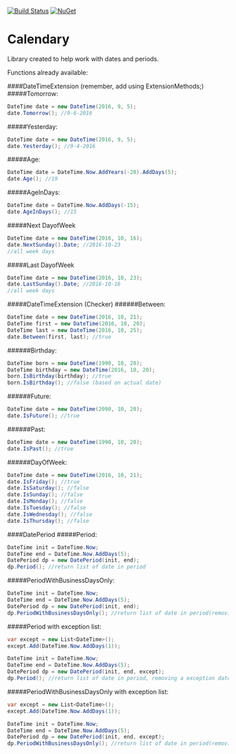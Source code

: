 [![Build Status](https://travis-ci.org/raphaelheitor/calendary.svg?branch=master)](https://travis-ci.org/raphaelheitor/calendary)
[![NuGet](http://img.shields.io/nuget/v/calendary.svg?style=flat)](https://www.nuget.org/packages/calendary/)
# Calendary
Library created to help work with dates and periods.

Functions already available:

####DateTimeExtension (remember, add using ExtensionMethods;)
#####Tomorrow:
```csharp
DateTime date = new DateTime(2016, 9, 5);
date.Tomorrow(); //9-6-2016
```
#####Yesterday:
```csharp
DateTime date = new DateTime(2016, 9, 5);
date.Yesterday(); //9-4-2016
```
#####Age:
```csharp
DateTime date = DateTime.Now.AddYears(-20).AddDays(5);
date.Age(); //19
```
#####AgeInDays:
```csharp
DateTime date = DateTime.Now.AddDays(-15);
date.AgeInDays(); //15
```
#####Next DayofWeek
```csharp
DateTime date = new DateTime(2016, 10, 16);
date.NextSunday().Date; //2016-10-23
//all week days
```
#####Last DayofWeek
```csharp
DateTime date = new DateTime(2016, 10, 23);
date.LastSunday().Date; //2016-10-16
//all week days
```
#####DateTimeExtension (Checker)
######Between:
```csharp
DateTime date = new DateTime(2016, 10, 21);
DateTime first = new DateTime(2016, 10, 20);
DateTime last = new DateTime(2016, 10, 25);
date.Between(first, last); //true
```
######Birthday:
```csharp
DateTime born = new DateTime(1990, 10, 20);
DateTime birthday = new DateTime(2016, 10, 20);
born.IsBirthday(birthday); //true
born.IsBirthday(); //false (based on actual date)
```
######Future:
```csharp
DateTime date = new DateTime(2090, 10, 20);
date.IsFuture(); //true
```
######Past:
```csharp
DateTime date = new DateTime(1990, 10, 20);
date.IsPast(); //true
```
######DayOfWeek:
```csharp
DateTime date = new DateTime(2016, 10, 21);
date.IsFriday(); //true
date.IsSaturday(); //false
date.IsSunday(); //false
date.IsMonday(); //false
date.IsTuesday(); //false
date.IsWednesday(); //false
date.IsThursday(); //false
```
####DatePeriod
#####Period:
```csharp
DateTime init = DateTime.Now;
DateTime end = DateTime.Now.AddDays(5);
DatePeriod dp = new DatePeriod(init, end);
dp.Period(); //return list of date in period
```
#####PeriodWithBusinessDaysOnly:
```csharp
DateTime init = DateTime.Now;
DateTime end = DateTime.Now.AddDays(5);
DatePeriod dp = new DatePeriod(init, end);
dp.PeriodWithBusinessDaysOnly(); //return list of date in period(removing not business days)
```
#####Period with exception list:
```csharp
var except = new List<DateTime>();
except.Add(DateTime.Now.AddDays(1));

DateTime init = DateTime.Now;
DateTime end = DateTime.Now.AddDays(5);
DatePeriod dp = new DatePeriod(init, end, except);
dp.Period(); //return list of date in period, removing a exception dates
```
#####PeriodWithBusinessDaysOnly with exception list:
```csharp
var except = new List<DateTime>();
except.Add(DateTime.Now.AddDays(1));

DateTime init = DateTime.Now;
DateTime end = DateTime.Now.AddDays(5);
DatePeriod dp = new DatePeriod(init, end, except);
dp.PeriodWithBusinessDaysOnly(); //return list of date in period(removing not business days), removing a exception dates
```

